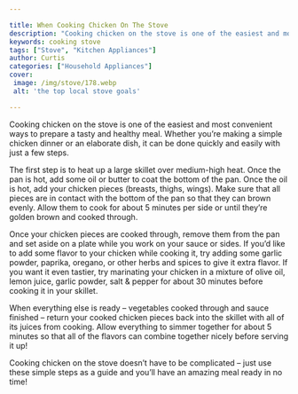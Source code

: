 ```yaml
---

title: When Cooking Chicken On The Stove
description: "Cooking chicken on the stove is one of the easiest and most convenient ways to prepare a tasty and healthy meal. Whether you’re ma...see more"
keywords: cooking stove
tags: ["Stove", "Kitchen Appliances"]
author: Curtis
categories: ["Household Appliances"]
cover: 
 image: /img/stove/178.webp
 alt: 'the top local stove goals'

---
```


Cooking chicken on the stove is one of the easiest and most convenient ways to prepare a tasty and healthy meal. Whether you’re making a simple chicken dinner or an elaborate dish, it can be done quickly and easily with just a few steps.

The first step is to heat up a large skillet over medium-high heat. Once the pan is hot, add some oil or butter to coat the bottom of the pan. Once the oil is hot, add your chicken pieces (breasts, thighs, wings). Make sure that all pieces are in contact with the bottom of the pan so that they can brown evenly. Allow them to cook for about 5 minutes per side or until they’re golden brown and cooked through.

Once your chicken pieces are cooked through, remove them from the pan and set aside on a plate while you work on your sauce or sides. If you’d like to add some flavor to your chicken while cooking it, try adding some garlic powder, paprika, oregano, or other herbs and spices to give it extra flavor. If you want it even tastier, try marinating your chicken in a mixture of olive oil, lemon juice, garlic powder, salt & pepper for about 30 minutes before cooking it in your skillet.

When everything else is ready – vegetables cooked through and sauce finished – return your cooked chicken pieces back into the skillet with all of its juices from cooking. Allow everything to simmer together for about 5 minutes so that all of the flavors can combine together nicely before serving it up! 

Cooking chicken on the stove doesn’t have to be complicated – just use these simple steps as a guide and you’ll have an amazing meal ready in no time!
